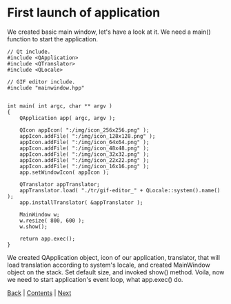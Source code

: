 # First launch of application

We created basic main window, let's have a look at it. We need a main() function to start the application.

```
// Qt include.
#include <QApplication>
#include <QTranslator>
#include <QLocale>

// GIF editor include.
#include "mainwindow.hpp"


int main( int argc, char ** argv )
{
	QApplication app( argc, argv );

	QIcon appIcon( ":/img/icon_256x256.png" );
	appIcon.addFile( ":/img/icon_128x128.png" );
	appIcon.addFile( ":/img/icon_64x64.png" );
	appIcon.addFile( ":/img/icon_48x48.png" );
	appIcon.addFile( ":/img/icon_32x32.png" );
	appIcon.addFile( ":/img/icon_22x22.png" );
	appIcon.addFile( ":/img/icon_16x16.png" );
	app.setWindowIcon( appIcon );

	QTranslator appTranslator;
	appTranslator.load( "./tr/gif-editor_" + QLocale::system().name() );
	app.installTranslator( &appTranslator );

	MainWindow w;
	w.resize( 800, 600 );
	w.show();

	return app.exec();
}
```

We created QApplication object, icon of our application, translator, that will load translation according to
system's locale, and created MainWindow object on the stack. Set default size, and invoked show() method. Voila,
now we need to start application's event loop, what app.exec() do.

[Back](mainwindow-basics.md) | [Contents](README.md) | [Next](launching.md)